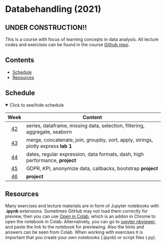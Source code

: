 # Databehandling (2021)

## UNDER CONSTRUCTION!!

This is a course with focus of learning concepts in data analysis. All lecture codes and exercises can be found in the course [Github repo][ghr].

[ghr]: https://github.com/kokchun/Databehandling-21

## Contents

- [Schedule]()
- [Resources]() 

## Schedule

<details open>
  
<summary id="schedule">Click to see/hide schedule</summary>

|    Week     | Content                                                                           |
| :---------: | --------------------------------------------------------------------------------- |
| [42][week1] | series, dataframe, missing data, selection, filtering, aggregate, seaborn         |
| [43](week2) | merge, concatenate, join, groupby, sort, apply, strings, plotly express **lab 1** |
| [44](week3) | dates, regular expression, data formats, dash, high performance, **project**      |
| [45](week4) | GDPR, KPI, anonymize data, callbacks, bootstrap **project**                       |
| [46](week5) | **project**                                                                       |

</details>

[week1]: https://github.com/kokchun/Databehandling-21/blob/main/Resources/week1.md
[week2]: https://github.com/kokchun/Databehandling-21/blob/main/Resources/week2.md
[week3]: https://github.com/kokchun/Databehandling-21/blob/main/Resources/week3.md
[week4]: https://github.com/kokchun/Databehandling-21/blob/main/Resources/week4.md
[week5]: https://github.com/kokchun/Databehandling-21/blob/main/Resources/week5.md

## Resources

Many exercises and lecture materials are in form of Jupyter notebooks with **.ipynb** extensions. Sometimes GitHub may not load them correctly for preview, then you can use [Open in Colab][colab_addon], which is an addon in Chrome to open the notebook in Colab. Alternatively, you can go to [jupyter nbviewer][nbviewer], and paste the link to the notebook for previewing. Also the hints and answers can be seen from Colab. When working with exercises it is important that you create your own notebooks (.ipynb) or script files (.py).

[nbviewer]: https://nbviewer.jupyter.org/
[colab_addon]: https://chrome.google.com/webstore/detail/open-in-colab/iogfkhleblhcpcekbiedikdehleodpjo?hl=sv